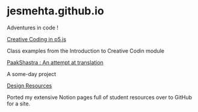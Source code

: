 # jesmehta.github.io
Adventures in code !

[Creative Coding in p5.js](https://jesmehta.github.io/P5-for-TI1/)

Class examples from the Introduction to Creative Codin module

[PaakShastra : An attempt at translation](https://jesmehta.github.io/Paak-Shastra/)

A some-day project

[Design Resources](https://jesmehta.github.io/Notion_site/Data%20Visualization%20Resources%203547efbca6e9464ca93cbecf290c885e.html)

Ported my extensive Notion pages full of student resources over to GitHub for a site.
